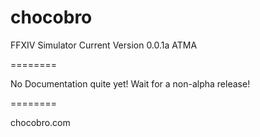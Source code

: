 chocobro
========

FFXIV Simulator
Current Version 0.0.1a ATMA

========

No Documentation quite yet! Wait for a non-alpha release!

========

chocobro.com

